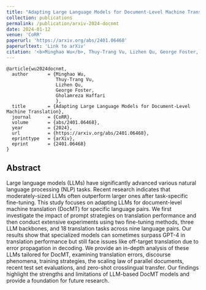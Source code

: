 ```yaml
---
title: "Adapting Large Language Models for Document-Level Machine Translation"
collection: publications
permalink: /publication/arxiv-2024-docnmt
date: 2024-01-12
venue: 'CoRR'
paperurl: 'https://arxiv.org/abs/2401.06468'
paperurltext: 'Link to arXiv'
citation: '<b>Minghao Wu</b>, Thuy-Trang Vu, Lizhen Qu, George Foster, Gholamreza Haffari. 2024. <a href="http://minghao-wu.github.io/files/papers/docnmt_arxiv_2024.pdf"><u>Adapting Large Language Models for Document-Level Machine Translation</u></a>. In <i>CoRR</i>, abs/2401.06468.'
---
```


```
@article{wu2024docnmt,
  author       = {Minghao Wu, 
                  Thuy-Trang Vu, 
                  Lizhen Qu, 
                  George Foster, 
                  Gholamreza Haffari
                  },
  title        = {Adapting Large Language Models for Document-Level Machine Translation},
  journal      = {CoRR},
  volume       = {abs/2401.06468},
  year         = {2024},
  url          = {https://arxiv.org/abs/2401.06468},
  eprinttype   = {arXiv},
  eprint       = {2401.06468}
}
```

## Abstract
Large language models (LLMs) have significantly advanced various natural language processing (NLP) tasks. Recent research indicates that moderately-sized LLMs often outperform larger ones after task-specific fine-tuning. This study focuses on adapting LLMs for document-level machine translation (DocMT) for specific language pairs. We first investigate the impact of prompt strategies on translation performance and then conduct extensive experiments using two fine-tuning methods, three LLM backbones, and 18 translation tasks across nine language pairs. Our results show that specialized models can sometimes surpass GPT-4 in translation performance but still face issues like off-target translation due to error propagation in decoding. We provide an in-depth analysis of these LLMs tailored for DocMT, examining translation errors, discourse phenomena, training strategies, the scaling law of parallel documents, recent test set evaluations, and zero-shot crosslingual transfer. Our findings highlight the strengths and limitations of LLM-based DocMT models and provide a foundation for future research.